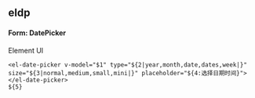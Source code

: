## eldp
#### Form: DatePicker
Element UI <el-date-picker>
```
<el-date-picker v-model="$1" type="${2|year,month,date,dates,week|}" size="${3|normal,medium,small,mini|}" placeholder="${4:选择日期时间}">
</el-date-picker>
${5}
```